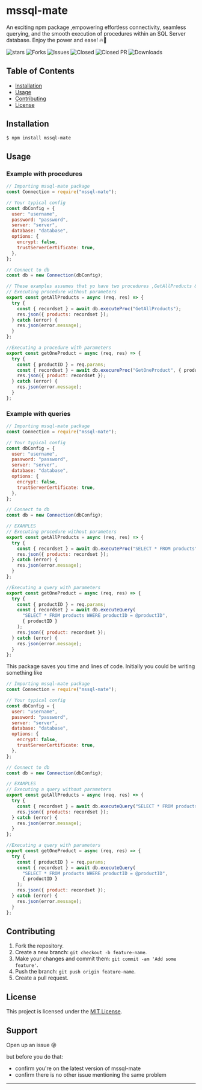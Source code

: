 # mssql-mate

An exciting npm package ,empowering effortless connectivity, seamless querying, and the smooth execution of procedures within an SQL Server database. Enjoy the power and ease! 🔥🎉

![stars](https://img.shields.io/github/stars/mwongess/mssql-mate) 
![Forks](https://img.shields.io/github/forks/mwongess/mssql-mate)
![Issues](https://img.shields.io/github/issues/mwongess/mssql-mate)
![Closed](https://img.shields.io/github/issues-closed/mwongess/mssql-mate)
![Closed PR](https://img.shields.io/github/issues-pr-closed/mwongess/mssql-mate)
![Downloads](https://img.shields.io/github/downloads/mwongess/mssql-mate/total)

## Table of Contents

- [Installation](#installation)
- [Usage](#usage)
- [Contributing](#contributing)
- [License](#license)

## Installation

```bash
$ npm install mssql-mate
```

## Usage

### Example with procedures

```javascript
// Importing mssql-mate package
const Connection = require("mssql-mate");

// Your typical config
const dbConfig = {
  user: "username",
  password: "password",
  server: "server",
  database: "database",
  options: {
    encrypt: false,
    trustServerCertificate: true,
  },
};

// Connect to db
const db = new Connection(dbConfig);

// These examples assumes that yo have two procedures ,GetAllProducts & GetOneProduct 
// Executing procedure without parameters
export const getAllProducts = async (req, res) => {
  try {
    const { recordset } = await db.executeProc("GetAllProducts");
    res.json({ products: recordset });
  } catch (error) {
    res.json(error.message);
  }
};

//Executing a procedure with parameters
export const getOneProduct = async (req, res) => {
  try {
    const { productID } = req.params;
    const { recordset } = await db.execureProc("GetOneProduct", { productID });
    res.json({ product: recordset });
  } catch (error) {
    res.json(error.message);
  }
};

```

### Example with queries

```javascript
// Importing mssql-mate package
const Connection = require("mssql-mate");

// Your typical config
const dbConfig = {
  user: "username",
  password: "password",
  server: "server",
  database: "database",
  options: {
    encrypt: false,
    trustServerCertificate: true,
  },
};

// Connect to db
const db = new Connection(dbConfig);

// EXAMPLES
// Executing procedure without parameters
export const getAllProducts = async (req, res) => {
  try {
    const { recordset } = await db.executeProc("SELECT * FROM products");
    res.json({ products: recordset });
  } catch (error) {
    res.json(error.message);
  }
};

//Executing a query with parameters
export const getOneProduct = async (req, res) => {
  try {
    const { productID } = req.params;
    const { recordset } = await db.executeQuery(
      "SELECT * FROM products WHERE productID = @productID",
      { productID }
    );
    res.json({ product: recordset });
  } catch (error) {
    res.json(error.message);
  }
};
```
This package saves you time and lines of code.
Initially you could be writing something like 

```javascript
// Importing mssql-mate package
const Connection = require("mssql-mate");

// Your typical config
const dbConfig = {
  user: "username",
  password: "password",
  server: "server",
  database: "database",
  options: {
    encrypt: false,
    trustServerCertificate: true,
  },
};

// Connect to db
const db = new Connection(dbConfig);

// EXAMPLES
// Executing a query without parameters
export const getAllProducts = async (req, res) => {
  try {
    const { recordset } = await db.executeQuery("SELECT * FROM products");
    res.json({ products: recordset });
  } catch (error) {
    res.json(error.message);
  }
};

//Executing a query with parameters
export const getOneProduct = async (req, res) => {
  try {
    const { productID } = req.params;
    const { recordset } = await db.executeQuery(
      "SELECT * FROM products WHERE productID = @productID",
      { productID }
    );
    res.json({ product: recordset });
  } catch (error) {
    res.json(error.message);
  }
};
```

## Contributing

1. Fork the repository.
2. Create a new branch: `git checkout -b feature-name`.
3. Make your changes and commit them: `git commit -am 'Add some feature'`.
4. Push the branch: `git push origin feature-name`.
5. Create a pull request.

## License

This project is licensed under the [MIT License](LICENSE).

## Support

Open up an issue 😛

but before you do that:

- confirm you're on the latest version of mssql-mate
- confirm there is no other issue mentioning the same problem

---
